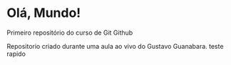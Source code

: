 # Olá, Mundo!
 Primeiro repositório do curso de Git Github

Repositorio criado durante uma aula ao vivo do Gustavo Guanabara.
teste rapido
